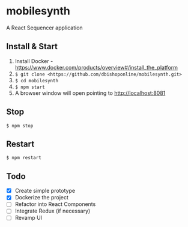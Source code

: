 # mobilesynth

A React Sequencer application

## Install & Start

1. Install Docker - <https://www.docker.com/products/overview#/install_the_platform>
2. `$ git clone <https://github.com/dbishoponline/mobilesynth.git>`
3. `$ cd mobilesynth`
4. `$ npm start`
5. A browser window will open pointing to <http://localhost:8081>

## Stop

`$ npm stop`

## Restart

`$ npm restart`


## Todo

- [x] Create simple prototype
- [x] Dockerize the project
- [ ] Refactor into React Components
- [ ] Integrate Redux (if necessary)
- [ ] Revamp UI
